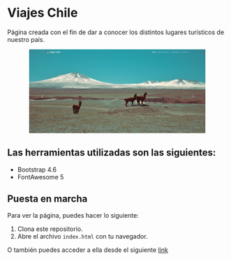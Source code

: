 # Viajes Chile

Página creada con el fin de dar a conocer los distintos lugares turísticos de nuestro país.

<div align="center">
	<img 
		src="./assets/img/landing.jpg" 
		alt=""
		width="80%"
		height="auto"
	>
</div>

## Las herramientas utilizadas son las siguientes: 

- Bootstrap 4.6
- FontAwesome 5


## Puesta en marcha

Para ver la página, puedes hacer lo siguiente: 

1. Clona este repositorio.
2. Abre el archivo `index.html` con tu navegador.

O también puedes acceder a ella desde el siguiente [link]('https://diegoperez24.github.io/prueba_viajes_chile/')
